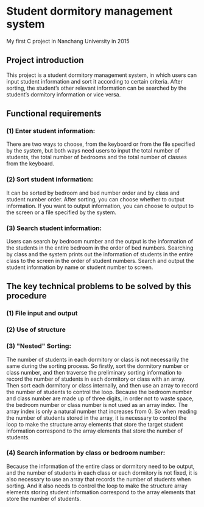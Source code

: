 # Student dormitory management system
My first C project in Nanchang University in 2015
## Project introduction
This project is a student dormitory management system, in which users can input student information and sort it according to certain criteria. After sorting, the student’s other relevant information can be searched by the student’s dormitory information or vice versa.
## Functional requirements
### (1) Enter student information:
There are two ways to choose, from the keyboard or from the file specified by the system, but both ways need users to input the total number of students, the total number of bedrooms and the total number of classes from the keyboard.
### (2) Sort student information:
It can be sorted by bedroom and bed number order and by class and student number order. After sorting, you can choose whether to output information. If you want to output information, you can choose to output to the screen or a file specified by the system.
### (3) Search student information:
Users can search by bedroom number and the output is the information of the students in the entire bedroom in the order of bed numbers. Searching by class and the system prints out the information of students in the entire class to the screen in the order of student numbers. Search and output the student information by name or student number to screen.
## The key technical problems to be solved by this procedure
### (1) File input and output
### (2) Use of structure
### (3) "Nested" Sorting:
The number of students in each dormitory or class is not necessarily the same during the sorting process. So firstly, sort the dormitory number or class number, and then traverse the preliminary sorting information to record the number of students in each dormitory or class with an array. Then sort each dormitory or class internally, and then use an array to record the number of students to control the loop.
Because the bedroom number and class number are made up of three digits, in order not to waste space, the bedroom number or class number is not used as an array index. The array index is only a natural number that increases from 0. So when reading the number of students stored in the array, it is necessary to control the loop to make the structure array elements that store the target student information correspond to the array elements that store the number of students.
### (4) Search information by class or bedroom number:
Because the information of the entire class or dormitory need to be output, and the number of students in each class or each dormitory is not fixed, it is also necessary to use an array that records the number of students when sorting. And it also needs to control the loop to make the structure array elements storing student information correspond to the array elements that store the number of students.
